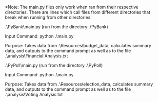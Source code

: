 *Note: The main.py files only work when ran from their respective directories.
There are lines which call files from different directories that break when running from other directories.

.\PyBank\main.py (run from the directory .\PyBank)

Input Command: python .\main.py

Purpose: Takes data from .\Resources\budget_data, calculates summary data, and outputs to the command prompt as well as to the file .\analysis\Financial Analysis.txt

.\PyPoll\main.py (run from the directory .\PyPoll)

Input Command: python .\main.py

Purpose: Takes data from .\Resources\election_data, calculates summary data, and outputs to the command prompt as well as to the file .\analysis\Voting Analysis.txt